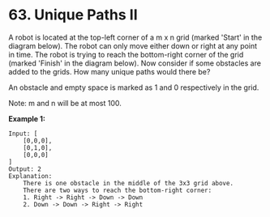 # 63. Unique Paths II

A robot is located at the top-left corner of a m x n grid (marked 'Start' in the diagram below).
The robot can only move either down or right at any point in time. The robot is trying to reach the bottom-right corner of the grid (marked 'Finish' in the diagram below).
Now consider if some obstacles are added to the grids. How many unique paths would there be?

An obstacle and empty space is marked as 1 and 0 respectively in the grid.

Note: m and n will be at most 100.

**Example 1:**

    Input: [
        [0,0,0],
        [0,1,0],
        [0,0,0]
    ]
    Output: 2
    Explanation:
        There is one obstacle in the middle of the 3x3 grid above.
        There are two ways to reach the bottom-right corner:
        1. Right -> Right -> Down -> Down
        2. Down -> Down -> Right -> Right